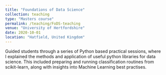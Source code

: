 ```yaml
---
title: "Foundations of Data Science"
collection: teaching
type: "Masters course"
permalink: /teaching/FoDS-teaching
venue: "University of Hertfordshire"
date: 2020-10-01
location: "Hatfield, United Kingdom"
---
```


Guided students through a series of Python based practical sessions, where I explained the methods and application of useful python libraries for data science. This included preparing and running classification routines from scikit-learn, along with insights into Machine Learning best practises.
